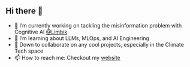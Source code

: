 ## Hi there 👋
- 🔭 I’m currently working on tackling the misinformation problem with Cognitive AI [@Limbik](https://www.limbik.com/)
- 🌱 I’m learning about LLMs, MLOps, and AI Engineering
- 👯 Down to collaborate on any cool projects, especially in the Climate Tech space 
- 📫 How to reach me: Checkout my [website](https://gmudbhat.com/)
<!--
**Gaurav-612/Gaurav-612** is a ✨ _special_ ✨ repository because its `README.md` (this file) appears on your GitHub profile.

Here are some ideas to get you started:

- 🔭 I’m currently working on ...
- 🌱 I’m currently learning ...
- 👯 I’m looking to collaborate on ...
- 🤔 I’m looking for help with ...
- 💬 Ask me about ...
- 📫 How to reach me: ...
- 😄 Pronouns: ...
- ⚡ Fun fact: ...
-->
